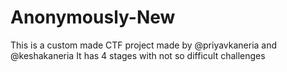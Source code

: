 # Anonymously-New

This is a custom made CTF project made by @priyavkaneria and @keshakaneria
It has 4 stages with not so difficult challenges
